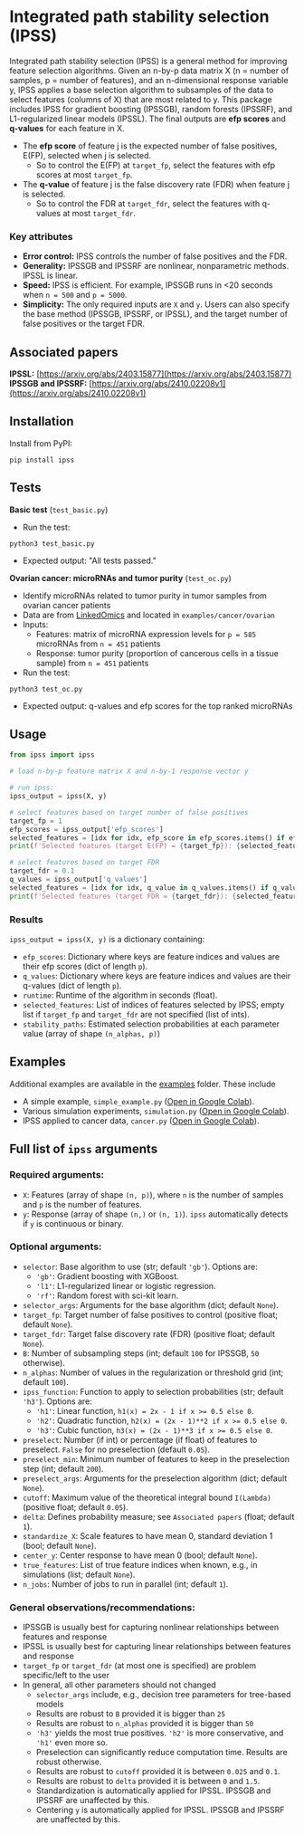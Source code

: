 # Integrated path stability selection (IPSS)

Integrated path stability selection (IPSS) is a general method for improving feature selection algorithms. Given an
n-by-p data matrix X (n = number of samples, p = number of features), and an n-dimensional response variable y, IPSS
applies a base selection algorithm to subsamples of the data to select features (columns of X) that are most related
to y. This package includes IPSS for gradient boosting (IPSSGB), random forests (IPSSRF), and L1-regularized linear 
models (IPSSL). The final outputs are **efp scores** and **q-values** for each feature in X.

- The **efp score** of feature j is the expected number of false positives, E(FP), selected when j is selected.
  - So to control the E(FP) at `target_fp`, select the features with efp scores at most `target_fp`. 
- The **q-value** of feature j is the false discovery rate (FDR) when feature j is selected.
  - So to control the FDR at `target_fdr`, select the features with q-values at most `target_fdr`. 

### Key attributes
- **Error control:** IPSS controls the number of false positives and the FDR.
- **Generality:** IPSSGB and IPSSRF are nonlinear, nonparametric methods. IPSSL is linear.
- **Speed:** IPSS is efficient. For example, IPSSGB runs in <20 seconds when `n = 500` and `p = 5000`.
- **Simplicity:** The only required inputs are `X` and `y`. Users can also specify the base method (IPSSGB, IPSSRF, or IPSSL), 
and the target number of false positives or the target FDR.

## Associated papers

**IPSSL:** [https://arxiv.org/abs/2403.15877](https://arxiv.org/abs/2403.15877) <br>
**IPSSGB and IPSSRF:** [https://arxiv.org/abs/2410.02208v1](https://arxiv.org/abs/2410.02208v1)

## Installation
Install from PyPI:
```
pip install ipss
```

## Tests
**Basic test** (`test_basic.py`)
- Run the test:
```
python3 test_basic.py
```
- Expected output: "All tests passed."

**Ovarian cancer: microRNAs and tumor purity** (`test_oc.py`)
- Identify microRNAs related to tumor purity in tumor samples from ovarian cancer patients
- Data are from [LinkedOmics](https://www.linkedomics.org/data_download/TCGA-OV/) and located in `examples/cancer/ovarian`
- Inputs:
  - Features: matrix of microRNA expression levels for `p = 585` microRNAs from `n = 451` patients
  - Response: tumor purity (proportion of cancerous cells in a tissue sample) from `n = 451` patients
- Run the test:
```
python3 test_oc.py
```
- Expected output: q-values and efp scores for the top ranked microRNAs

## Usage
```python
from ipss import ipss

# load n-by-p feature matrix X and n-by-1 response vector y

# run ipss:
ipss_output = ipss(X, y)

# select features based on target number of false positives
target_fp = 1
efp_scores = ipss_output['efp_scores']
selected_features = [idx for idx, efp_score in efp_scores.items() if efp_score <= target_fp]
print(f'Selected features (target E(FP) = {target_fp}): {selected_features}')

# select features based on target FDR
target_fdr = 0.1
q_values = ipss_output['q_values']
selected_features = [idx for idx, q_value in q_values.items() if q_value <= target_fdr]
print(f'Selected features (target FDR = {target_fdr}): {selected_features}')
```
### Results
`ipss_output = ipss(X, y)` is a dictionary containing:
- `efp_scores`: Dictionary where keys are feature indices and values are their efp scores (dict of length `p`).
- `q_values`: Dictionary where keys are feature indices and values are their q-values (dict of length `p`).
- `runtime`: Runtime of the algorithm in seconds (float).
- `selected_features`: List of indices of features selected by IPSS; empty list if `target_fp` and `target_fdr` are not specified (list of ints).
- `stability_paths`: Estimated selection probabilities at each parameter value (array of shape `(n_alphas, p)`)

## Examples
Additional examples are available in the [examples](https://github.com/omelikechi/ipss/tree/main/examples) folder. These include
- A simple example, `simple_example.py` ([Open in Google Colab](https://colab.research.google.com/github/omelikechi/ipss/blob/main/examples/simple_example.ipynb)).
- Various simulation experiments, `simulation.py` ([Open in Google Colab](https://colab.research.google.com/github/omelikechi/ipss/blob/main/examples/simulation/simulation.ipynb)).
- IPSS applied to cancer data, `cancer.py` ([Open in Google Colab](https://colab.research.google.com/github/omelikechi/ipss/blob/main/examples/cancer/cancer.ipynb)).

## Full list of `ipss` arguments

### Required arguments:
- `X`: Features (array of shape `(n, p)`), where `n` is the number of samples and `p` is the number of features.
- `y`: Response (array of shape `(n,)` or `(n, 1)`). `ipss` automatically detects if `y` is continuous or binary.

### Optional arguments:
- `selector`: Base algorithm to use (str; default `'gb'`). Options are:
  - `'gb'`: Gradient boosting with XGBoost.
  - `'l1'`: L1-regularized linear or logistic regression.
  - `'rf'`: Random forest with sci-kit learn. 
- `selector_args`: Arguments for the base algorithm (dict; default `None`).
- `target_fp`: Target number of false positives to control (positive float; default `None`).
- `target_fdr`: Target false discovery rate (FDR) (positive float; default `None`).
- `B`: Number of subsampling steps (int; default `100` for IPSSGB, `50` otherwise).
- `n_alphas`: Number of values in the regularization or threshold grid (int; default `100`).
- `ipss_function`: Function to apply to selection probabilities (str; default `'h3'`). Options are:
  - `'h1'`: Linear function, ```h1(x) = 2x - 1 if x >= 0.5 else 0```.
  - `'h2'`: Quadratic function, ```h2(x) = (2x - 1)**2 if x >= 0.5 else 0```.
  - `'h3'`: Cubic function, ```h3(x) = (2x - 1)**3 if x >= 0.5 else 0```.
- `preselect`: Number (if int) or percentage (if float) of features to preselect. `False` for no preselection (default `0.05`).
- `preselect_min`: Minimum number of features to keep in the preselection step (int; default `200`).
- `preselect_args`: Arguments for the preselection algorithm (dict; default `None`).
- `cutoff`: Maximum value of the theoretical integral bound `I(Lambda)` (positive float; default `0.05`).
- `delta`: Defines probability measure; see `Associated papers` (float; default `1`).
- `standardize_X`: Scale features to have mean 0, standard deviation 1 (bool; default `None`).
- `center_y`: Center response to have mean 0 (bool; default `None`).
- `true_features`: List of true feature indices when known, e.g., in simulations (list; default `None`).
- `n_jobs`: Number of jobs to run in parallel (int; default `1`).

### General observations/recommendations:
- IPSSGB is usually best for capturing nonlinear relationships between features and response
- IPSSL is usually best for capturing linear relationships between features and response
- `target_fp` or `target_fdr` (at most one is specified) are problem specific/left to the user
- In general, all other parameters should not changed
  - `selector_args` include, e.g., decision tree parameters for tree-based models
  - Results are robust to `B` provided it is bigger than `25`
  - Results are robust to `n_alphas` provided it is bigger than `50`
  - `'h3'` yields the most true positives. `'h2'` is more conservative, and `'h1'` even more so.
  - Preselection can significantly reduce computation time. Results are robust otherwise.
  - Results are robust to `cutoff` provided it is between `0.025` and `0.1`.
  - Results are robust to `delta` provided it is between `0` and `1.5`.
  - Standardization is automatically applied for IPSSL. IPSSGB and IPSSRF are unaffected by this.
  - Centering `y` is automatically applied for IPSSL. IPSSGB and IPSSRF are unaffected by this.










